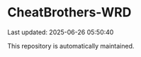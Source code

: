 # CheatBrothers-WRD

Last updated: 2025-06-26 05:50:40

This repository is automatically maintained.
